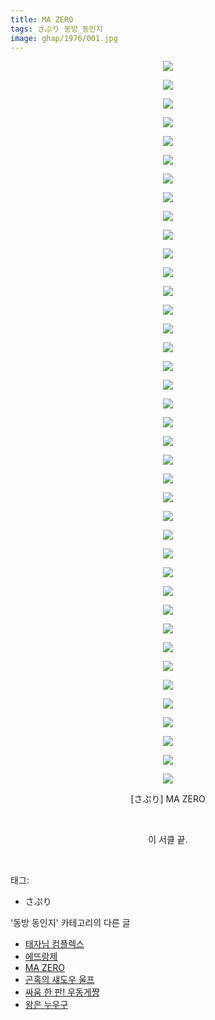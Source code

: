 ```yaml
---
title: MA ZERO
tags: さぷり 동방_동인지
image: ghap/1976/001.jpg
---
```

<div class="article">
<p style="text-align: center; clear: none; float: none;"><img src="{{ site.nasurl }}/ghap/1976/001.jpg"/></p>
<p style="text-align: center; clear: none; float: none;"><img src="{{ site.nasurl }}/ghap/1976/002.jpg"/></p>
<p style="text-align: center; clear: none; float: none;"><img src="{{ site.nasurl }}/ghap/1976/003.jpg"/></p>
<p style="text-align: center; clear: none; float: none;"><img src="{{ site.nasurl }}/ghap/1976/004.jpg"/></p>
<p style="text-align: center; clear: none; float: none;"><img src="{{ site.nasurl }}/ghap/1976/005.jpg"/></p>
<p style="text-align: center; clear: none; float: none;"><img src="{{ site.nasurl }}/ghap/1976/006.jpg"/></p>
<p style="text-align: center; clear: none; float: none;"><img src="{{ site.nasurl }}/ghap/1976/007.jpg"/></p>
<p style="text-align: center; clear: none; float: none;"><img src="{{ site.nasurl }}/ghap/1976/008.jpg"/></p>
<p style="text-align: center; clear: none; float: none;"><img src="{{ site.nasurl }}/ghap/1976/009.jpg"/></p>
<p style="text-align: center; clear: none; float: none;"><img src="{{ site.nasurl }}/ghap/1976/010.jpg"/></p>
<p style="text-align: center; clear: none; float: none;"><img src="{{ site.nasurl }}/ghap/1976/011.jpg"/></p>
<p style="text-align: center; clear: none; float: none;"><img src="{{ site.nasurl }}/ghap/1976/012.jpg"/></p>
<p style="text-align: center; clear: none; float: none;"><img src="{{ site.nasurl }}/ghap/1976/013.jpg"/></p>
<p style="text-align: center; clear: none; float: none;"><img src="{{ site.nasurl }}/ghap/1976/014.jpg"/></p>
<p style="text-align: center; clear: none; float: none;"><img src="{{ site.nasurl }}/ghap/1976/015.jpg"/></p>
<p style="text-align: center; clear: none; float: none;"><img src="{{ site.nasurl }}/ghap/1976/016.jpg"/></p>
<p style="text-align: center; clear: none; float: none;"><img src="{{ site.nasurl }}/ghap/1976/017.jpg"/></p>
<p style="text-align: center; clear: none; float: none;"><img src="{{ site.nasurl }}/ghap/1976/018.jpg"/></p>
<p style="text-align: center; clear: none; float: none;"><img src="{{ site.nasurl }}/ghap/1976/019.jpg"/></p>
<p style="text-align: center; clear: none; float: none;"><img src="{{ site.nasurl }}/ghap/1976/020.jpg"/></p>
<p style="text-align: center; clear: none; float: none;"><img src="{{ site.nasurl }}/ghap/1976/021.jpg"/></p>
<p style="text-align: center; clear: none; float: none;"><img src="{{ site.nasurl }}/ghap/1976/022.jpg"/></p>
<p style="text-align: center; clear: none; float: none;"><img src="{{ site.nasurl }}/ghap/1976/023.jpg"/></p>
<p style="text-align: center; clear: none; float: none;"><img src="{{ site.nasurl }}/ghap/1976/024.jpg"/></p>
<p style="text-align: center; clear: none; float: none;"><img src="{{ site.nasurl }}/ghap/1976/025.jpg"/></p>
<p style="text-align: center; clear: none; float: none;"><img src="{{ site.nasurl }}/ghap/1976/026.jpg"/></p>
<p style="text-align: center; clear: none; float: none;"><img src="{{ site.nasurl }}/ghap/1976/027.jpg"/></p>
<p style="text-align: center; clear: none; float: none;"><img src="{{ site.nasurl }}/ghap/1976/028.jpg"/></p>
<p style="text-align: center; clear: none; float: none;"><img src="{{ site.nasurl }}/ghap/1976/029.jpg"/></p>
<p style="text-align: center; clear: none; float: none;"><img src="{{ site.nasurl }}/ghap/1976/030.jpg"/></p>
<p style="text-align: center; clear: none; float: none;"><img src="{{ site.nasurl }}/ghap/1976/031.jpg"/></p>
<p style="text-align: center; clear: none; float: none;"><img src="{{ site.nasurl }}/ghap/1976/032.jpg"/></p>
<p style="text-align: center; clear: none; float: none;"><img src="{{ site.nasurl }}/ghap/1976/033.jpg"/></p>
<p style="text-align: center; clear: none; float: none;"><img src="{{ site.nasurl }}/ghap/1976/034.jpg"/></p>
<p style="text-align: center; clear: none; float: none;"><img src="{{ site.nasurl }}/ghap/1976/035.jpg"/></p>
<p style="text-align: center; clear: none; float: none;"><img src="{{ site.nasurl }}/ghap/1976/036.jpg"/></p>
<p style="text-align: center; clear: none; float: none;"><img src="{{ site.nasurl }}/ghap/1976/037.jpg"/></p>
<p style="text-align: center; clear: none; float: none;"><img src="{{ site.nasurl }}/ghap/1976/038.jpg"/></p>
<p style="text-align: center; clear: none; float: none;"><img src="{{ site.nasurl }}/ghap/1976/039.jpg"/></p>
<p style="text-align: center; clear: none; float: none;">[さぷり] MA ZERO</p>
<p style="text-align: center; clear: none; float: none;"><br/></p>
<p style="text-align: center; clear: none; float: none;">이 서클 끝.</p>
<p><br/></p>
</div><div class="tagTrail">
<p>태그: </p>
<ul>
<li>さぷり</li>
</ul>
</div><div class="another">
<p>'동방 동인지' 카테고리의 다른 글</p>
<ul>
<li><a href="/2016-09-03-ghap_1978">태자님 컴플렉스</a></li>
<li><a href="/2016-09-03-ghap_1977">에뜨랑제</a></li>
<li><a href="/2016-09-03-ghap_1976">MA ZERO</a></li>
<li><a href="/2016-09-03-ghap_1975">곤혹의 섀도우 울프</a></li>
<li><a href="/2016-09-03-ghap_1973">싸움 한 판! 우동게쨩</a></li>
<li><a href="/2016-09-03-ghap_1972">왕은 누우구</a></li>
</ul>
</div><div class="cb_module cb_fluid">
<div class="cb_wrt cb_profile">
</div><!-- commentList close -->
</div>